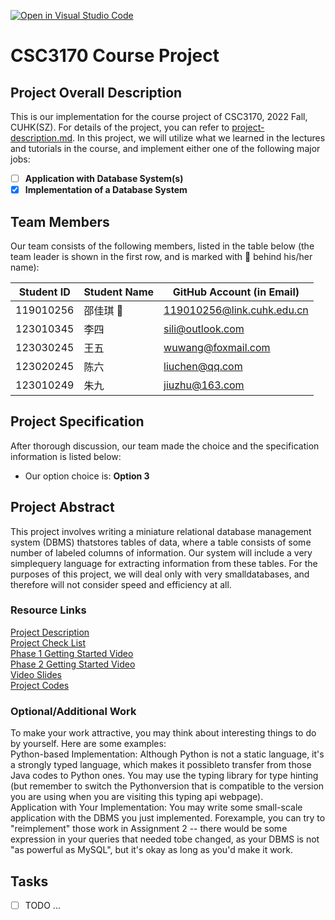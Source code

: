 [![Open in Visual Studio Code](https://classroom.github.com/assets/open-in-vscode-c66648af7eb3fe8bc4f294546bfd86ef473780cde1dea487d3c4ff354943c9ae.svg)](https://classroom.github.com/online_ide?assignment_repo_id=9431822&assignment_repo_type=AssignmentRepo)
# CSC3170 Course Project

## Project Overall Description

This is our implementation for the course project of CSC3170, 2022 Fall, CUHK(SZ). For details of the project, you can refer to [project-description.md](project-description.md). In this project, we will utilize what we learned in the lectures and tutorials in the course, and implement either one of the following major jobs:

<!-- Please fill in "x" to replace the blank space between "[]" to tick the todo item; it's ticked on the first one by default. -->

- [ ] **Application with Database System(s)**
- [x] **Implementation of a Database System**

## Team Members

Our team consists of the following members, listed in the table below (the team leader is shown in the first row, and is marked with 🚩 behind his/her name):

<!-- change the info below to be the real case -->

| Student ID | Student Name | GitHub Account (in Email) |
| ---------- | ------------ | ------------------------- |
| 119010256  | 邵佳琪 🚩      |119010256@link.cuhk.edu.cn        |
| 123010345  | 李四         | sili@outlook.com          |
| 123030245  | 王五         | wuwang@foxmail.com        |
| 123020245  | 陈六         | liuchen@qq.com            |
| 123010249  | 朱九         | jiuzhu@163.com            |

## Project Specification

<!-- You should remove the terms/sentence that is not necessary considering your option/branch/difficulty choice -->

After thorough discussion, our team made the choice and the specification information is listed below:

- Our option choice is: **Option 3**


## Project Abstract
This project involves writing a miniature relational database management system (DBMS) thatstores tables of data, where a table consists of some number of labeled columns of information. Our system will include a very simplequery language for extracting information from these tables. For the purposes of this project, we will deal only with very smalldatabases, and therefore will not consider speed and efficiency at all.
### Resource Links    
[Project Description](https://inst.eecs.berkeley.edu/~cs61b/fa14/hw/proj1.pdf)      
[Project Check List](https://inst.eecs.berkeley.edu/~cs61b/fa14/hw/project1_checklist.html)     
[Phase 1 Getting Started Video](https://www.youtube.com/watch?v=Hmkbl72YbQQ)    
[Phase 2 Getting Started Video](https://www.youtube.com/watch?v=1ZPSNH6RZr0)    
[Video Slides](https://docs.google.com/presentation/d/1f8TXMg9yU42Ik9AvVn05790otrNooq28jcAWji9GRuk/edit#slide=id.g3a514e0eb_0160)   
[Project Codes](https://inst.eecs.berkeley.edu/~cs61b/fa14/hw/code/proj1/)    
### Optional/Additional Work    

To make your work attractive, you may think about interesting things to do by yourself. Here are some examples:   
Python-based Implementation: Although Python is not a static language, it's a strongly typed language, which makes it possibleto transfer from those Java codes to Python ones. You may use the typing library for type hinting (but remember to switch the Pythonversion that is compatible to the version you are using when you are visiting this typing api webpage).     
Application with Your Implementation: You may write some small-scale application with the DBMS you just implemented. Forexample, you can try to "reimplement" those work in Assignment 2 -- there would be some expression in your queries that needed tobe changed, as your DBMS is not "as powerful as MySQL", but it's okay as long as you'd make it work.

## Tasks
- [ ] TODO ...
<!-- TODO -->
